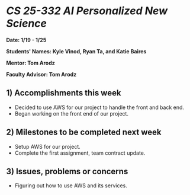 # *CS 25-332 AI Personalized New Science*

**Date: 1/19 - 1/25**

**Students' Names: Kyle Vinod, Ryan Ta, and Katie Baires**

**Mentor: Tom Arodz**

**Faculty Advisor: Tom Arodz**

## 1) Accomplishments this week ##
   - Decided to use AWS for our project to handle the front and back end.
   - Began working on the front end of our project.

## 2) Milestones to be completed next week ##
   - Setup AWS for our project.
   - Complete the first assignment, team contract update. 

## 3) Issues, problems or concerns ##
   - Figuring out how to use AWS and its services.
